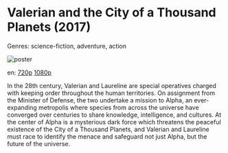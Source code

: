 # Valerian and the City of a Thousand Planets (2017)

Genres: science-fiction, adventure, action

![poster](http://image.tmdb.org/t/p/w500/vlc95gl3PtrjxSEuM8RhTtSm2xU.jpg)

en:
  [720p](magnet:?xt=urn:btih:0702E59124A97AE4E60FC935FDA7B0B9E6B6E042&tr=udp://glotorrents.pw:6969/announce&tr=udp://tracker.opentrackr.org:1337/announce&tr=udp://torrent.gresille.org:80/announce&tr=udp://tracker.openbittorrent.com:80&tr=udp://tracker.coppersurfer.tk:6969&tr=udp://tracker.leechers-paradise.org:6969&tr=udp://p4p.arenabg.ch:1337&tr=udp://tracker.internetwarriors.net:1337)
  [1080p](magnet:?xt=urn:btih:A8A3F0F42583398E2D28574776A5CA0B961FD573&tr=udp://glotorrents.pw:6969/announce&tr=udp://tracker.opentrackr.org:1337/announce&tr=udp://torrent.gresille.org:80/announce&tr=udp://tracker.openbittorrent.com:80&tr=udp://tracker.coppersurfer.tk:6969&tr=udp://tracker.leechers-paradise.org:6969&tr=udp://p4p.arenabg.ch:1337&tr=udp://tracker.internetwarriors.net:1337)
  


In the 28th century, Valerian and Laureline are special operatives charged with keeping order throughout the human territories. On assignment from the Minister of Defense, the two undertake a mission to Alpha, an ever-expanding metropolis where species from across the universe have converged over centuries to share knowledge, intelligence, and cultures. At the center of Alpha is a mysterious dark force which threatens the peaceful existence of the City of a Thousand Planets, and Valerian and Laureline must race to identify the menace and safeguard not just Alpha, but the future of the universe.